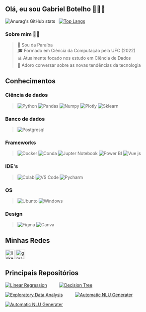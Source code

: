 ## Olá, eu sou Gabriel Botelho 👋:man_technologist: 

![Anurag's GitHub stats](https://github-readme-stats.vercel.app/api?username=gabrielsbotelho&show_icons=true&theme=dark) &nbsp; [![Top Langs](https://github-readme-stats.vercel.app/api/top-langs/?username=gabrielsbotelho&theme=dark&layout=compact)](https://github.com/anuraghazra/github-readme-stats)


### Sobre mim :raising_hand_man:
> :round_pushpin: Sou da Paraíba <br>
> :mortar_board: Formado em Ciência da Computação pela UFC (2022) <br>
> :bar_chart: Atualmente focado nos estudo em Ciência de Dados <br>
> :brain: Adoro conversar sobre as novas tendências da tecnologia 

## Conhecimentos

### Ciência de dados
> ![Python](https://img.shields.io/badge/Python-FFD43B?style=for-the-badge&logo=python&logoColor=blue) ![Pandas](https://img.shields.io/badge/Pandas-2C2D72?style=for-the-badge&logo=pandas&logoColor=white) ![Numpy](https://img.shields.io/badge/Numpy-777BB4?style=for-the-badge&logo=numpy&logoColor=white) ![Plotly](https://img.shields.io/badge/Plotly-239120?style=for-the-badge&logo=plotly&logoColor=white) ![Sklearn](https://img.shields.io/badge/scikit_learn-F7931E?style=for-the-badge&logo=scikit-learn&logoColor=white) ![]()

### Banco de dados
> ![Postgresql](https://img.shields.io/badge/PostgreSQL-316192?style=for-the-badge&logo=postgresql&logoColor=white)

### Frameworks
> ![Docker](https://img.shields.io/badge/Docker-2CA5E0?style=for-the-badge&logo=docker&logoColor=white) ![Conda](https://img.shields.io/badge/conda-342B029.svg?&style=for-the-badge&logo=anaconda&logoColor=white) ![Jupter Notebook](https://img.shields.io/badge/Jupyter-F37626.svg?&style=for-the-badge&logo=Jupyter&logoColor=white) ![Power BI](https://img.shields.io/badge/PowerBI-F2C811?style=for-the-badge&logo=Power%20BI&logoColor=white) ![Vue js](https://img.shields.io/badge/Vue.js-35495E?style=for-the-badge&logo=vuedotjs&logoColor=4FC08D)

### IDE's
> ![Colab](https://img.shields.io/badge/Colab-F9AB00?style=for-the-badge&logo=googlecolab&color=525252) ![VS Code](https://img.shields.io/badge/Visual_Studio_Code-0078D4?style=for-the-badge&logo=visual%20studio%20code&logoColor=white) ![Pycharm](https://img.shields.io/badge/PyCharm-000000.svg?&style=for-the-badge&logo=PyCharm&logoColor=white)

### OS
> ![Ubunto](https://img.shields.io/badge/Ubuntu-E95420?style=for-the-badge&logo=ubuntu&logoColor=white) ![Windows](https://img.shields.io/badge/Windows-0078D6?style=for-the-badge&logo=windows&logoColor=white)

### Design
> ![Figma](https://img.shields.io/badge/Figma-F24E1E?style=for-the-badge&logo=figma&logoColor=white) ![Canva](https://img.shields.io/badge/Canva-%2300C4CC.svg?&style=for-the-badge&logo=Canva&logoColor=white)

## Minhas Redes
[<img src='https://img.shields.io/badge/LinkedIn-0077B5?style=for-the-badge&logo=linkedin&logoColor=white' alt='linkedIn' height=30>](https://www.linkedin.com/in/gabriel-botelhoo/) [<img src='https://img.shields.io/badge/Gmail-D14836?style=for-the-badge&logo=gmail&logoColor=white' alt='gmail' height=30>](mailto:gabrielsbotelho12@gmail.com)


## Principais Repositórios
[![Linear Regression](https://github-readme-stats.vercel.app/api/pin/?username=gabrielsbotelho&repo=Linear-Regression&theme=dark)](https://github.com/GabrielSBotelho/Linear-Regression) &nbsp;&nbsp;&nbsp;&nbsp;&nbsp;&nbsp;&nbsp;&nbsp; [![Decision Tree](https://github-readme-stats.vercel.app/api/pin/?username=gabrielsbotelho&repo=Decision-Tree&theme=dark)](https://github.com/GabrielSBotelho/Decision-Tree)

[![Exploratory Data Analysis](https://github-readme-stats.vercel.app/api/pin/?username=gabrielsbotelho&repo=Apartment-rental-offers-in-Germany&theme=dark)](https://github.com/GabrielSBotelho/Apartment-rental-offers-in-Germany) &nbsp;&nbsp;&nbsp;&nbsp;&nbsp;&nbsp;&nbsp;&nbsp; [![Automatic NLU Generater](https://github-readme-stats.vercel.app/api/pin/?username=gabrielsbotelho&repo=Automatic-NLU-Generator&theme=dark)](https://github.com/GabrielSBotelho/Automatic-NLU-Generator)

[![Automatic NLU Generater](https://github-readme-stats.vercel.app/api/pin/?username=gabrielsbotelho&repo=Mineracao-de-dados&theme=dark)](https://github.com/GabrielSBotelho/Mineracao-de-dados)

<!--
**GabrielSBotelho/gabrielsbotelho** is a ✨ _special_ ✨ repository because its `README.md` (this file) appears on your GitHub profile.

email: https://img.shields.io/badge/Gmail-D14836?style=for-the-badge&logo=gmail&logoColor=white

![Anurag's GitHub stats](https://github-readme-stats.vercel.app/api?username=gabrielsbotelho&show_icons=true&theme=dark) &nbsp; [![Top Langs](https://github-readme-stats.vercel.app/api/top-langs/?username=gabrielsbotelho&theme=dark)](https://github.com/anuraghazra/github-readme-stats)

Here are some ideas to get you started:

- 🔭 I’m currently working on ...
- 🌱 I’m currently learning ...
- 👯 I’m looking to collaborate on ...
- 🤔 I’m looking for help with ...
- 💬 Ask me about ...
- 📫 How to reach me: ...
- 😄 Pronouns: ...
- ⚡ Fun fact: ...
-->
